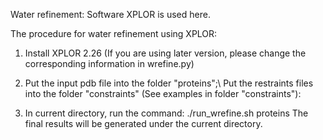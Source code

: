 Water refinement: Software XPLOR is used here.

The procedure for water refinement using XPLOR:

1) Install XPLOR 2.26 (If you are using later version, please change the corresponding information in wrefine.py)
2) Put the input pdb file into the folder "proteins";\\
   Put the restraints files into the folder "constraints" (See examples in folder "constraints"):

3) In current directory, run the command:
   ./run_wrefine.sh proteins
   The final results will be generated under the current directory.
